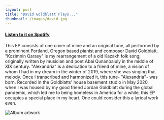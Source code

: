 ```yaml
---
layout: post
title: "David Goldblatt Plays..."
thumbnail: /images/david.jpg
---
```


#### [Listen to it on Spotify](https://open.spotify.com/album/4u6gjHv8Y6hCuGesUUdMmZ?si=Cl61uyX7T5-87fWXrb0cCw)

This EP consists of one cover of mine and an original tune, all performed by a prominent Portland, Oregon based pianist and composer David Goldblatt. "Kozimnin Qarasy" is my rearrangement of a old Kazakh folk song, originally written by musician and poet Abai Qunanbaiuly in the middle of XIX century. "Alexandria" is a dedication to a friend of mine, a vision of whom I had in my dream in the winter of 2019, where she was singing that melody. Once I transcribed and harmonized it, this tune- "Alexandria"- was born. Recorded in the Goldblatts' house basement studio in May 2020, when I was  housed by my good friend Jordan Goldblatt during the global pandemic, which led me to being homeless in America for a while, this EP occupies a special place in my heart. One could consider this a lyrical work even.

![Album artwork](/images/david.jpg)